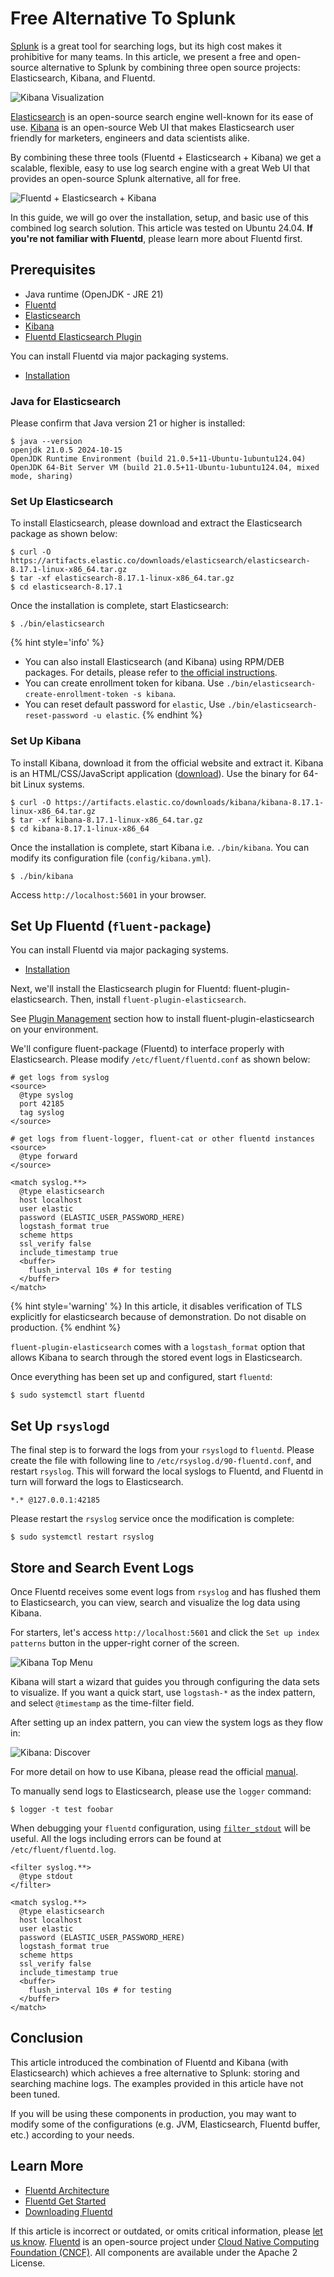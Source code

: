 # Free Alternative To Splunk

[Splunk](https://www.splunk.com/) is a great tool for searching logs, but its high cost makes it prohibitive for many teams. In this article, we present a free and open-source alternative to Splunk by combining three open source projects: Elasticsearch, Kibana, and Fluentd.

![Kibana Visualization](../.gitbook/assets/kibana6-screenshot-visualize.png)

[Elasticsearch](https://www.elastic.co/products/elasticsearch) is an open-source search engine well-known for its ease of use. [Kibana](https://www.elastic.co/products/kibana) is an open-source Web UI that makes Elasticsearch user friendly for marketers, engineers and data scientists alike.

By combining these three tools \(Fluentd + Elasticsearch + Kibana\) we get a scalable, flexible, easy to use log search engine with a great Web UI that provides an open-source Splunk alternative, all for free.

![Fluentd + Elasticsearch + Kibana](../.gitbook/assets/fluentd-elasticsearch-kibana.png)

In this guide, we will go over the installation, setup, and basic use of this combined log search solution. This article was tested on Ubuntu 24.04. **If you're not familiar with Fluentd**, please learn more about Fluentd first.

## Prerequisites

* Java runtime (OpenJDK - JRE 21)
* [Fluentd](https://www.fluentd.org/)
* [Elasticsearch](https://www.elastic.co/elasticsearch)
* [Kibana](https://www.elastic.co/kibana)
* [Fluentd Elasticsearch Plugin](../output/elasticsearch.md)

You can install Fluentd via major packaging systems.

* [Installation](../installation/)

### Java for Elasticsearch

Please confirm that Java version 21 or higher is installed:

```text
$ java --version
openjdk 21.0.5 2024-10-15
OpenJDK Runtime Environment (build 21.0.5+11-Ubuntu-1ubuntu124.04)
OpenJDK 64-Bit Server VM (build 21.0.5+11-Ubuntu-1ubuntu124.04, mixed mode, sharing)
```

### Set Up Elasticsearch

To install Elasticsearch, please download and extract the Elasticsearch package as shown below:

```text
$ curl -O https://artifacts.elastic.co/downloads/elasticsearch/elasticsearch-8.17.1-linux-x86_64.tar.gz
$ tar -xf elasticsearch-8.17.1-linux-x86_64.tar.gz
$ cd elasticsearch-8.17.1
```

Once the installation is complete, start Elasticsearch:

```text
$ ./bin/elasticsearch
```

{% hint style='info' %}
* You can also install Elasticsearch \(and Kibana\) using RPM/DEB packages. For details, please refer to [the official instructions](https://www.elastic.co/downloads).
* You can create enrollment token for kibana. Use `./bin/elasticsearch-create-enrollment-token -s kibana`.
* You can reset default password for `elastic`, Use `./bin/elasticsearch-reset-password -u elastic`.
{% endhint %}

### Set Up Kibana

To install Kibana, download it from the official website and extract it. Kibana is an HTML/CSS/JavaScript application \([download](https://www.elastic.co/downloads/kibana)\). Use the binary for 64-bit Linux systems.

```text
$ curl -O https://artifacts.elastic.co/downloads/kibana/kibana-8.17.1-linux-x86_64.tar.gz
$ tar -xf kibana-8.17.1-linux-x86_64.tar.gz
$ cd kibana-8.17.1-linux-x86_64
```

Once the installation is complete, start Kibana i.e. `./bin/kibana`. You can modify its configuration file \(`config/kibana.yml`\).

```text
$ ./bin/kibana
```

Access `http://localhost:5601` in your browser.

## Set Up Fluentd \(`fluent-package`\)

You can install Fluentd via major packaging systems.

* [Installation](../installation/)

Next, we'll install the Elasticsearch plugin for Fluentd: fluent-plugin-elasticsearch. Then, install `fluent-plugin-elasticsearch`.

See [Plugin Management](../installation/post-installation-guide#plugin-management) section how to install fluent-plugin-elasticsearch on your environment.

We'll configure fluent-package \(Fluentd\) to interface properly with Elasticsearch. Please modify `/etc/fluent/fluentd.conf` as shown below:

```text
# get logs from syslog
<source>
  @type syslog
  port 42185
  tag syslog
</source>

# get logs from fluent-logger, fluent-cat or other fluentd instances
<source>
  @type forward
</source>

<match syslog.**>
  @type elasticsearch
  host localhost
  user elastic
  password (ELASTIC_USER_PASSWORD_HERE)
  logstash_format true
  scheme https
  ssl_verify false
  include_timestamp true
  <buffer>
    flush_interval 10s # for testing
  </buffer>
</match>
```

{% hint style='warning' %}
In this article, it disables verification of TLS explicitly for elasticsearch because of demonstration. Do not disable on production.
{% endhint %}

`fluent-plugin-elasticsearch` comes with a `logstash_format` option that allows Kibana to search through the stored event logs in Elasticsearch.

Once everything has been set up and configured, start `fluentd`:

```text
$ sudo systemctl start fluentd
```

## Set Up `rsyslogd`

The final step is to forward the logs from your `rsyslogd` to `fluentd`. Please create the file with following line to `/etc/rsyslog.d/90-fluentd.conf`, and restart `rsyslog`. This will forward the local syslogs to Fluentd, and Fluentd in turn will forward the logs to Elasticsearch.

```text
*.* @127.0.0.1:42185
```

Please restart the `rsyslog` service once the modification is complete:

```text
$ sudo systemctl restart rsyslog
```

## Store and Search Event Logs

Once Fluentd receives some event logs from `rsyslog` and has flushed them to Elasticsearch, you can view, search and visualize the log data using Kibana.

For starters, let's access `http://localhost:5601` and click the `Set up index patterns` button in the upper-right corner of the screen.

![Kibana Top Menu](../.gitbook/assets/kibana6-screenshot-topmenu.png)

Kibana will start a wizard that guides you through configuring the data sets to visualize. If you want a quick start, use `logstash-*` as the index pattern, and select `@timestamp` as the time-filter field.

After setting up an index pattern, you can view the system logs as they flow in:

![Kibana: Discover](../.gitbook/assets/kibana6-screenshot.png)

For more detail on how to use Kibana, please read the official [manual](https://www.elastic.co/guide/en/kibana/current/index.html).

To manually send logs to Elasticsearch, please use the `logger` command:

```text
$ logger -t test foobar
```

When debugging your `fluentd` configuration, using [`filter_stdout`](../filter/stdout.md) will be useful. All the logs including errors can be found at `/etc/fluent/fluentd.log`.

```text
<filter syslog.**>
  @type stdout
</filter>

<match syslog.**>
  @type elasticsearch
  host localhost
  user elastic
  password (ELASTIC_USER_PASSWORD_HERE)
  logstash_format true
  scheme https
  ssl_verify false
  include_timestamp true
  <buffer>
    flush_interval 10s # for testing
  </buffer>
</match>
```

## Conclusion

This article introduced the combination of Fluentd and Kibana \(with Elasticsearch\) which achieves a free alternative to Splunk: storing and searching machine logs. The examples provided in this article have not been tuned.

If you will be using these components in production, you may want to modify some of the configurations \(e.g. JVM, Elasticsearch, Fluentd buffer, etc.\) according to your needs.

## Learn More

* [Fluentd Architecture](https://www.fluentd.org/architecture)
* [Fluentd Get Started](../quickstart/)
* [Downloading Fluentd](http://www.fluentd.org/download)

If this article is incorrect or outdated, or omits critical information, please [let us know](https://github.com/fluent/fluentd-docs-gitbook/issues?state=open). [Fluentd](http://www.fluentd.org/) is an open-source project under [Cloud Native Computing Foundation \(CNCF\)](https://cncf.io/). All components are available under the Apache 2 License.

